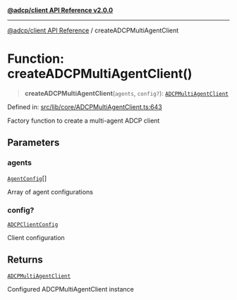 [**@adcp/client API Reference v2.0.0**](../README.md)

***

[@adcp/client API Reference](../README.md) / createADCPMultiAgentClient

# Function: createADCPMultiAgentClient()

> **createADCPMultiAgentClient**(`agents`, `config?`): [`ADCPMultiAgentClient`](../classes/ADCPMultiAgentClient.md)

Defined in: [src/lib/core/ADCPMultiAgentClient.ts:643](https://github.com/adcontextprotocol/adcp-client/blob/9ed0be764adbd110916d257101c95a577b3f15c8/src/lib/core/ADCPMultiAgentClient.ts#L643)

Factory function to create a multi-agent ADCP client

## Parameters

### agents

[`AgentConfig`](../interfaces/AgentConfig.md)[]

Array of agent configurations

### config?

[`ADCPClientConfig`](../interfaces/ADCPClientConfig.md)

Client configuration

## Returns

[`ADCPMultiAgentClient`](../classes/ADCPMultiAgentClient.md)

Configured ADCPMultiAgentClient instance
